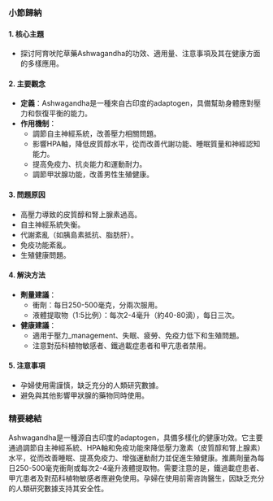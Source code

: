 ### 小節歸納

#### 1. 核心主題
- 探讨阿育吠陀草藥Ashwagandha的功效、適用量、注意事項及其在健康方面的多樣應用。

#### 2. 主要觀念
- **定義**：Ashwagandha是一種來自古印度的adaptogen，具備幫助身體應對壓力和恢復平衡的能力。
- **作用機制**：
  - 調節自主神經系統，改善壓力相關問題。
  - 影響HPA軸，降低皮質醇水平，從而改善代謝功能、睡眠質量和神經認知能力。
  - 提高免疫力、抗炎能力和運動耐力。
  - 調節甲狀腺功能，改善男性生殖健康。

#### 3. 問題原因
- 高壓力導致的皮質醇和腎上腺素過高。
- 自主神經系統失衡。
- 代謝紊亂（如胰島素抵抗、脂肪肝）。
- 免疫功能紊亂。
- 生殖健康問題。

#### 4. 解決方法
- **劑量建議**：
  - 衝劑：每日250-500毫克，分兩次服用。
  - 液體提取物（1:5比例）：每次2-4毫升（約40-80滴），每日三次。
- **健康建議**：
  - 適用于壓力_management、失眠、疲勞、免疫力低下和生殖問題。
  - 注意對茄科植物敏感者、鐵過載症患者和甲亢患者禁用。

#### 5. 注意事項
- 孕婦使用需謹慎，缺乏充分的人類研究數據。
- 避免與其他影響甲狀腺的藥物同時使用。

### 精要總結

Ashwagandha是一種源自古印度的adaptogen，具備多樣化的健康功效。它主要通過調節自主神經系統、HPA軸和免疫功能來降低壓力激素（皮質醇和腎上腺素）水平，從而改善睡眠、提髙免疫力、增強運動耐力並促進生殖健康。推薦劑量為每日250-500毫克衝劑或每次2-4毫升液體提取物。需要注意的是，鐵過載症患者、甲亢患者及對茄科植物敏感者應避免使用。孕婦在使用前需咨詢醫生，因缺乏充分的人類研究數據支持其安全性。